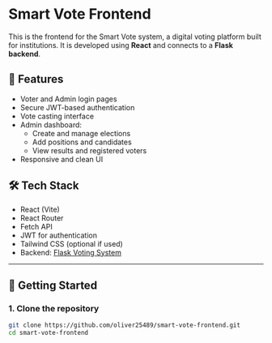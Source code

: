  # Smart Vote Frontend

This is the frontend for the Smart Vote system, a digital voting platform built for institutions. It is developed using **React** and connects to a **Flask backend**.

## 🧩 Features

- Voter and Admin login pages
- Secure JWT-based authentication
- Vote casting interface
- Admin dashboard:
  - Create and manage elections
  - Add positions and candidates
  - View results and registered voters
- Responsive and clean UI

## 🛠️ Tech Stack

- React (Vite)
- React Router
- Fetch API
- JWT for authentication
- Tailwind CSS (optional if used)
- Backend: [Flask Voting System](https://github.com/oliver25489/Digital-voting-system)

---

## 🚀 Getting Started

### 1. Clone the repository

```bash
git clone https://github.com/oliver25489/smart-vote-frontend.git
cd smart-vote-frontend
